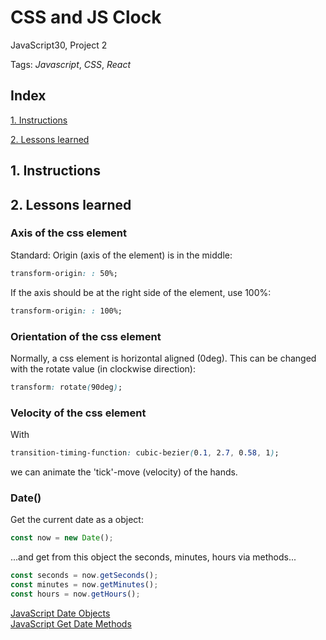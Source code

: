 # CSS and JS Clock
JavaScript30, Project 2

Tags: *Javascript*, *CSS*, *React*


## Index

[1. Instructions](#1-instructions/) 

[2. Lessons learned](#2-lessons-learned)



## 1. Instructions



## 2. Lessons learned
### Axis of the css element
Standard: Origin (axis of the element) is in the middle:
```css
transform-origin: : 50%;
```
If the axis should be at the right side of the element, use 100%:
```css
transform-origin: : 100%;
```  
### Orientation of the css element
Normally, a css element is horizontal aligned (0deg). This can be changed with the rotate value (in clockwise direction):
```css
transform: rotate(90deg);
```  
### Velocity of the css element
With 
```css
transition-timing-function: cubic-bezier(0.1, 2.7, 0.58, 1);
```  
we can animate the 'tick'-move (velocity) of the hands.
### Date()
Get the current date as a object:
```javascript
const now = new Date();
```
...and get from this object the seconds, minutes, hours via methods...
```javascript
const seconds = now.getSeconds();
const minutes = now.getMinutes();
const hours = now.getHours();
```  
[JavaScript Date Objects](https://www.w3schools.com/js/js_dates.asp)  
[JavaScript Get Date Methods](https://www.w3schools.com/js/js_date_methods.asp)  

